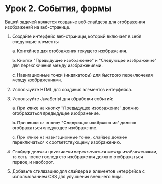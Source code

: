 # Урок 2. События, формы

Вашей задачей является создание веб-слайдера для отображения изображений на веб-странице.

1. Создайте интерфейс веб-страницы, который включает в себя следующие элементы:

   a. Контейнер для отображения текущего изображения.

   b. Кнопки "Предыдущее изображение" и "Следующее изображение" для переключения между изображениями.

   c. Навигационные точки (индикаторы) для быстрого переключения между изображениями.

2. Используйте HTML для создания элементов интерфейса.

3. Используйте JavaScript для обработки событий:

   a. При клике на кнопку "Предыдущее изображение" должно отображаться предыдущее изображение.

   b. При клике на кнопку "Следующее изображение" должно отображаться следующее изображение.

   c. При клике на навигационные точки, слайдер должен переключаться к соответствующему изображению.

4. Слайдер должен циклически переключаться между изображениями, то есть после последнего изображения должно отображаться первое, и наоборот.

5. Добавьте стилизацию для слайдера и элементов интерфейса с использованием CSS для улучшения внешнего вида.

